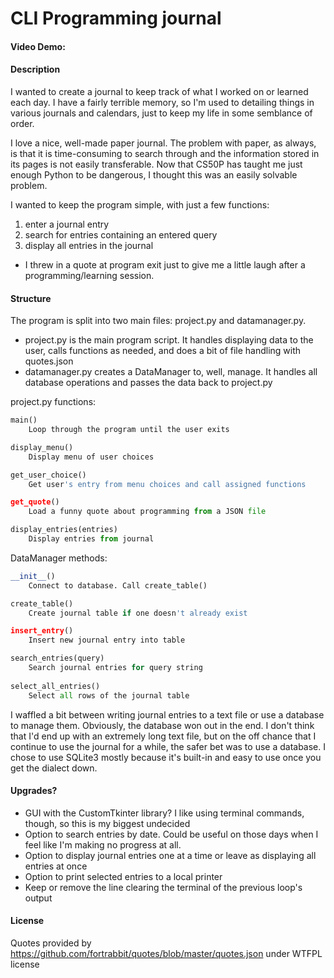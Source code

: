 # CLI Programming journal
#### Video Demo:  <URL HERE>

#### Description

I wanted to create a journal to keep track of what I worked on or learned each day.  I have a fairly terrible memory,
so I'm used to detailing things in various journals and calendars, just to keep my life in some semblance of order.

I love a nice, well-made paper journal.  The problem with paper, as always, is that it is time-consuming to search
through and the information stored in its pages is not easily transferable. Now that CS50P has taught me just enough
Python to be dangerous, I thought this was an easily solvable problem. 


I wanted to keep the program simple, with just a few functions:
1. enter a journal entry
2. search for entries containing an entered query
3. display all entries in the journal

+ I threw in a quote at program exit just to give me a little laugh after a programming/learning session.


#### Structure

The program is split into two main files: project.py and datamanager.py.  
+ project.py is the main program script. It handles displaying data to the user, calls functions as needed, and does a bit of file handling with quotes.json
+ datamanager.py creates a DataManager to, well, manage.  It handles all database operations and passes the data back to project.py



project.py functions:
```python
main()
    Loop through the program until the user exits

display_menu()
    Display menu of user choices

get_user_choice()
    Get user's entry from menu choices and call assigned functions

get_quote()
    Load a funny quote about programming from a JSON file

display_entries(entries)
    Display entries from journal 
```



DataManager methods:
```python
__init__()
    Connect to database. Call create_table()

create_table()
    Create journal table if one doesn't already exist

insert_entry()
    Insert new journal entry into table

search_entries(query)
    Search journal entries for query string
    
select_all_entries()
    Select all rows of the journal table
```

I waffled a bit between writing journal entries to a text file or use a database to manage them.  Obviously, the 
database won out in the end.  I don't think that I'd end up with an extremely long text file, but on the off chance 
that I continue to use the journal for a while, the safer bet was to use a database.  I chose to use SQLite3 mostly 
because it's built-in and easy to use once you get the dialect down.


#### Upgrades?
+ GUI with the CustomTkinter library?  I like using terminal commands, though, so this is my biggest undecided
+ Option to search entries by date. Could be useful on those days when I feel like I'm making no progress at all.
+ Option to display journal entries one at a time or leave as displaying all entries at once
+ Option to print selected entries to a local printer
+ Keep or remove the line clearing the terminal of the previous loop's output

#### License

Quotes provided by https://github.com/fortrabbit/quotes/blob/master/quotes.json under WTFPL license
